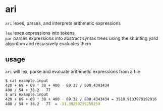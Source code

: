 # ari
`ari` lexes, parses, and interprets arithmetic expressions

`lex` lexes expressions into tokens  
`par` parses expressions into abstract syntax trees using the shunting yard algorithm and recursively evaluates them

## usage
`ari` will lex, parse and evaluate arithmetic expressions from a file
```bash
$ cat example.input
420 + 69 + 69 * 38 + 400 - 69.32 / 800.4343434
400 / 54 + 38.2 - 77 
$ ari example.input
420 + 69 + 69 * 38 + 400 - 69.32 / 800.4343434 = 3510.9133970192916
400 / 54 + 38.2 - 77  = -31.39259259259259
```


